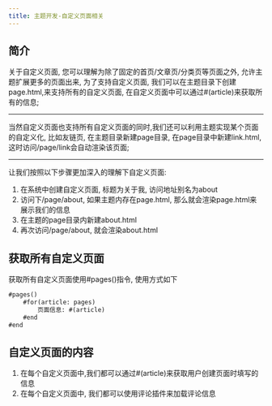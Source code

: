 ```yaml
---
title: 主题开发-自定义页面相关
---
```

## 简介
关于自定义页面, 您可以理解为除了固定的首页/文章页/分类页等页面之外, 允许主题扩展更多的页面出来, 为了支持自定义页面, 我们可以在主题目录下创建page.html,来支持所有的自定义页面, 在自定义页面中可以通过#(article)来获取所有的信息; 

-------

当然自定义页面也支持所有自定义页面的同时,我们还可以利用主题实现某个页面的自定义化, 比如友链页, 在主题目录新建page目录, 在page目录中新建link.html, 这时访问/page/link会自动渲染该页面;

-------

让我们按照以下步骤更加深入的理解下自定义页面:
1. 在系统中创建自定义页面, 标题为关于我, 访问地址别名为about
2. 访问下/page/about, 如果主题内存在page.html, 那么就会渲染page.html来展示我们的信息
3. 在主题的page目录内新建about.html
4. 再次访问/page/about, 就会渲染about.html

## 获取所有自定义页面
获取所有自定义页面使用#pages()指令, 使用方式如下
```html
#pages()
    #for(article: pages)
        页面信息: #(article)
    #end
#end
```
## 自定义页面的内容
1. 在每个自定义页面中,我们都可以通过#(article)来获取用户创建页面时填写的信息
2. 在每个自定义页面中, 我们都可以使用评论插件来加载评论信息